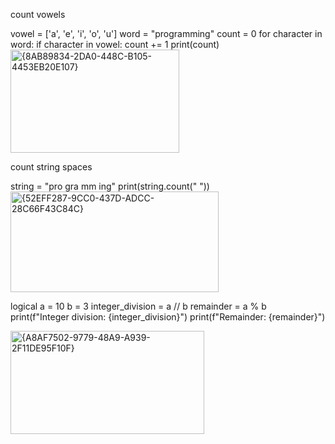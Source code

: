 count vowels

vowel = ['a', 'e', 'i', 'o', 'u']
word = "programming"
count = 0 
for character in word:
  if character in vowel:
    count += 1
    print(count)
<img width="270" height="165" alt="{8AB89834-2DA0-448C-B105-4453EB20E107}" src="https://github.com/user-attachments/assets/7f114188-089c-4bcd-b7aa-f20e8310afa6" />

count string spaces

string = "pro gra mm ing"
print(string.count(" "))
<img width="333" height="161" alt="{52EFF287-9CC0-437D-ADCC-28C66F43C84C}" src="https://github.com/user-attachments/assets/f276bbc9-cc50-4c45-8953-8b9a0163277b" />

logical
a = 10
b = 3
integer_division = a // b 
remainder = a % b         
print(f"Integer division: {integer_division}")
print(f"Remainder: {remainder}")

<img width="310" height="165" alt="{A8AF7502-9779-48A9-A939-2F11DE95F10F}" src="https://github.com/user-attachments/assets/bea54998-9540-4dfb-b097-5dab455a3f97" />
